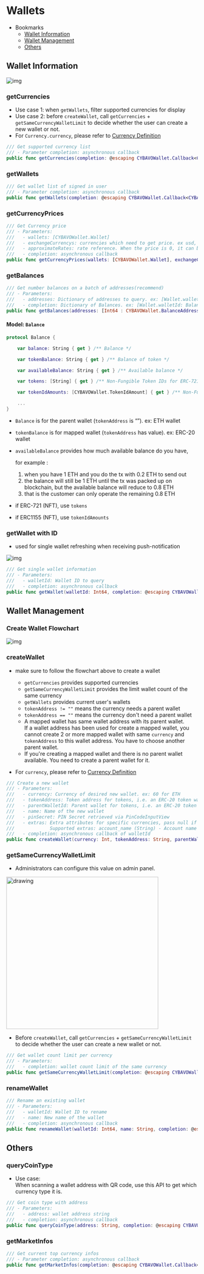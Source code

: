# Wallets

- Bookmarks
  - [Wallet Information](#wallet-information)
  - [Wallet Management](#wallet-management)
  - [Others](#others)

## Wallet Information

![img](images/sdk_guideline/wallets_information.jpg)

### getCurrencies

- Use case 1: when `getWallets`, filter supported currencies for display
- Use case 2: before `createWallet`, call `getCurrencies` + `getSameCurrencyWalletLimit` to decide whether the user can create a new wallet or not.
- For `Currency.currency`, please refer to [Currency Definition](https://github.com/CYBAVO/SOFA_MOCK_SERVER#currency-definition)

```swift
/// Get supported currency list
/// - Parameter completion: asynchronous callback
public func getCurrencies(completion: @escaping CYBAVOWallet.Callback<CYBAVOWallet.GetCurrenciesResult>)
```

### getWallets

```swift
/// Get wallet list of signed in user
/// - Parameter completion: asynchronous callback
public func getWallets(completion: @escaping CYBAVOWallet.Callback<CYBAVOWallet.GetWalletsResult>)
```

### getCurrencyPrices

```swift
/// Get Currency price
/// - Parameters:
///   - wallets: [CYBAVOWallet.Wallet]
///   - exchangeCurrencys: currencies which need to get price. ex usd, twd
///   - approximateRates: rate reference. When the price is 0, it can be calculated by other exchange currency's price multiply the rate. ex ["TWD", ["USD", 29.45]]
///   - completion: asynchronous callback
public func getCurrencyPrices(wallets: [CYBAVOWallet.Wallet], exchangeCurrencys: [String], approximateRates: [String : [String : Double]] = [:], completion: @escaping CYBAVOWallet.Callback<[String : Double]>)
```

### getBalances

```swift
/// Get number balances on a batch of addresses(recommend)
/// - Parameters:
///   - addresses: Dictionary of addresses to query. ex: [Wallet.walletId: Wallet]
///   - completion: Dictionary of Balances. ex: [Wallet.walletId: Balance]
public func getBalances(addresses: [Int64 : CYBAVOWallet.BalanceAddress], completion: @escaping CYBAVOWallet.Callback<CYBAVOWallet.GetBalanceResult>)
```

#### Model: `Balance`

```swift
protocol Balance {

    var balance: String { get } /** Balance */

    var tokenBalance: String { get } /** Balance of token */

    var availableBalance: String { get } /** Available balance */

    var tokens: [String] { get } /** Non-Fungible Token IDs for ERC-721*/

    var tokenIdAmounts: [CYBAVOWallet.TokenIdAmount] { get } /** Non-Fungible Token ID and amounts for ERC-1155 */

    ...
}
```

- `Balance` is for the parent wallet (`tokenAddress` is “”). ex: ETH wallet
- `tokenBalance` is for mapped wallet (`tokenAddress` has value). ex: ERC-20 wallet
- `availableBalance` provides how much available balance do you have,

   for example :
   1. when you have 1 ETH and you do the tx with 0.2 ETH to send out
   2. the balance will still be 1 ETH until the tx was packed up on blockchain, but the available balance will reduce to 0.8 ETH
   3. that is the customer can only operate the remaining 0.8 ETH

- if ERC-721 (NFT), use `tokens`
- if ERC1155 (NFT), use `tokenIdAmounts`

### getWallet with ID

- used for single wallet refreshing when receiving push-notification

![img](images/sdk_guideline/single_wallet_refreshing.jpg)

```swift
/// Get single wallet information
/// - Parameters:
///   - walletId: Wallet ID to query
///   - completion: asynchronous callback
public func getWallet(walletId: Int64, completion: @escaping CYBAVOWallet.Callback<CYBAVOWallet.GetWalletResult>)
```

## Wallet Management

### Create Wallet Flowchart

![img](images/sdk_guideline/create_wallet.jpg)

### createWallet

- make sure to follow the flowchart above to create a wallet
  - `getCurrencies` provides supported currencies
  - `getSameCurrencyWalletLimit` provides the limit wallet count of the same currency
  - `getWallets` provides current user's wallets
  - `tokenAddress != ""` means the currency needs a parent wallet
  - `tokenAddress == ""` means the currency don't need a parent wallet
  - A mapped wallet has same wallet address with its parent wallet.  
  If a wallet address has been used for create a mapped wallet, you cannot create 2 or more mapped wallet with same `currency` and `tokenAddress` to this wallet address. You have to choose another parent wallet.
  - If you're creating a mapped wallet and there is no parent wallet available. You need to create a parent wallet for it.

- For `currency`, please refer to [Currency Definition](https://github.com/CYBAVO/SOFA_MOCK_SERVER#currency-definition)

```swift
/// Create a new wallet
/// - Parameters:
///   - currency: Currency of desired new wallet. ex: 60 for ETH
///   - tokenAddress: Token address for tokens, i.e. an ERC-20 token wallet maps to an Ethereum wallet
///   - parentWalletId: Parent wallet for tokens, i.e. an ERC-20 token wallet maps to an Ethereum wallet
///   - name: Name of the new wallet
///   - pinSecret: PIN Secret retrieved via PinCodeInputView
///   - extras: Extra attributes for specific currencies, pass null if unspecified.
///             Supported extras: account_name (String) - Account name for EOS
///   - completion: asynchronous callback of walletId
public func createWallet(currency: Int, tokenAddress: String, parentWalletId: Int64, name: String, pinSecret: CYBAVOWallet.PinSecret, extras: [String : String] = [:], completion: @escaping CYBAVOWallet.Callback<CYBAVOWallet.CreateWalletResult>)
```

### getSameCurrencyWalletLimit

- Administrators can configure this value on admin panel.

 <img src="images/sdk_guideline/screenshot_number_of_same_currency_wallets.png" alt="drawing" width="400"/>

- Before `createWallet`, call `getCurrencies` + `getSameCurrencyWalletLimit` to decide whether the user can create a new wallet or not.

```swift
/// Get wallet count limit per currency
/// - Parameters:
///   - completion: wallet count limit of the same currency
public func getSameCurrencyWalletLimit(completion: @escaping CYBAVOWallet.Callback<CYBAVOWallet.GetSameCurrencyWalletLimitResult>)
```

### renameWallet

```swift
/// Rename an existing wallet
/// - Parameters:
///   - walletId: Wallet ID to rename
///   - name: New name of the wallet
///   - completion: asynchronous callback
public func renameWallet(walletId: Int64, name: String, completion: @escaping CYBAVOWallet.Callback<CYBAVOWallet.RenameWalletResult>)
```

## Others

### queryCoinType

- Use case:  
    When scanning a wallet address with QR code, use this API to get which currency type it is.

```swift
/// Get coin type with address
/// - Parameters:
///   - address: wallet address string
///   - completion: asynchronous callback
public func queryCoinType(address: String, completion: @escaping CYBAVOWallet.Callback<CYBAVOWallet.QueryCoinTypeResult>)
```

### getMarketInfos

```swift
/// Get current top currency infos
/// - Parameter completion: asynchronous callback
public func getMarketInfos(completion: @escaping CYBAVOWallet.Callback<CYBAVOWallet.GetMarketInfosResult>)
```

